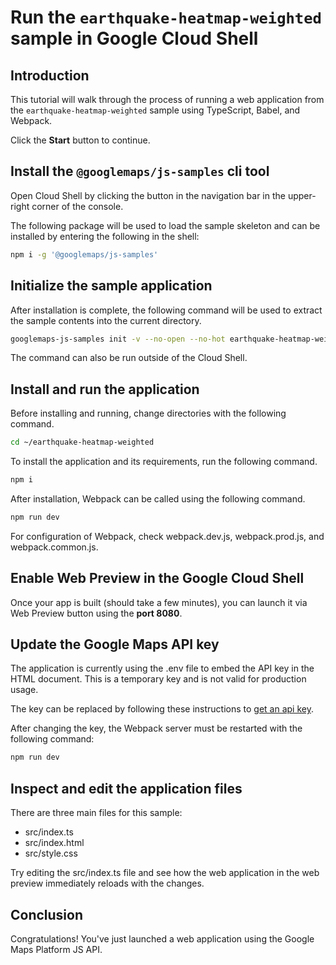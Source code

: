 # Run the `earthquake-heatmap-weighted` sample in Google Cloud Shell

<walkthrough-tutorial-duration duration="10"/>

## Introduction

This tutorial will walk through the process of running a web application from
the `earthquake-heatmap-weighted` sample using TypeScript, Babel, and Webpack.

Click the **Start** button to continue.

## Install the `@googlemaps/js-samples` cli tool

Open Cloud Shell by clicking the
<walkthrough-cloud-shell-icon></walkthrough-cloud-shell-icon> button in the
navigation bar in the upper-right corner of the console.

The following package will be used to load the sample skeleton and can be
installed by entering the following in the shell:

```bash
npm i -g '@googlemaps/js-samples'
```

## Initialize the sample application

After installation is complete, the following command will be used to extract
the sample contents into the current directory.

```bash
googlemaps-js-samples init -v --no-open --no-hot earthquake-heatmap-weighted ~/earthquake-heatmap-weighted
```

The command can also be run outside of the Cloud Shell.

## Install and run the application

Before installing and running, change directories with the following command.

```bash
cd ~/earthquake-heatmap-weighted
```

To install the application and its requirements, run the following command.

```bash
npm i
```

After installation, Webpack can be called using the following command.

```bash
npm run dev
```

For configuration of Webpack, check
<walkthrough-editor-open-file filePath="earthquake-heatmap-weighted/webpack.dev.js">webpack.dev.js</walkthrough-editor-open-file>,
<walkthrough-editor-open-file filePath="earthquake-heatmap-weighted/webpack.prod.js">webpack.prod.js</walkthrough-editor-open-file>,
and
<walkthrough-editor-open-file filePath="earthquake-heatmap-weighted/webpack.common.js">webpack.common.js</walkthrough-editor-open-file>.

## Enable Web Preview in the Google Cloud Shell

Once your app is built (should take a few minutes), you can launch it via
<walkthrough-spotlight-pointer target="cloudshell" spotlightId="devshell-web-preview-button">Web
Preview button</walkthrough-spotlight-pointer> using the **port 8080**.

## Update the Google Maps API key

The application is currently using the
<walkthrough-editor-open-file filePath="earthquake-heatmap-weighted/.env">.env</walkthrough-editor-open-file>
file to embed the API key in the HTML document. This is a temporary key and is
not valid for production usage.

The key can be replaced by following these instructions to
[get an api key](https://developers.google.com/maps/documentation/javascript/get-api-key).

After changing the key, the Webpack server must be restarted with the following
command:

```bash
npm run dev
```

## Inspect and edit the application files

There are three main files for this sample:

*   <walkthrough-editor-open-file filePath="earthquake-heatmap-weighted/src/index.ts">src/index.ts</walkthrough-editor-open-file>
*   <walkthrough-editor-open-file filePath="earthquake-heatmap-weighted/src/index.html">src/index.html</walkthrough-editor-open-file>
*   <walkthrough-editor-open-file filePath="earthquake-heatmap-weighted/src/style.css">src/style.css</walkthrough-editor-open-file>

Try editing the <walkthrough-editor-open-file filePath="earthquake-heatmap-weighted/src/index.ts">src/index.ts</walkthrough-editor-open-file> file and see how the web application in the web preview immediately reloads with the changes.

## Conclusion

<walkthrough-conclusion-trophy></walkthrough-conclusion-trophy>

Congratulations! You've just launched a web application using the Google Maps
Platform JS API.
